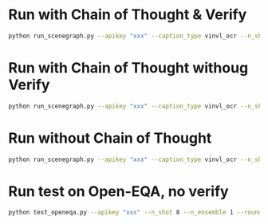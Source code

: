 # Run with Chain of Thought & Verify
```bash
python run_scenegraph.py --apikey "xxx" --caption_type vinvl_ocr --n_shot 2 --n_ensemble 1 --round 2 --iterative_strategy caption --engine chat --chain_of_thoughts --with_clip_verify --device cpu
```

# Run with Chain of Thought withoug Verify
```bash
python run_scenegraph.py --apikey "xxx" --caption_type vinvl_ocr --n_shot 2 --n_ensemble 1 --round 2 --iterative_strategy caption --engine chat --device cpu
```

# Run without Chain of Thought
```bash
python run_scenegraph.py --apikey "xxx" --caption_type vinvl_ocr --n_shot 2 --n_ensemble 1 --round 2 --iterative_strategy caption --engine chat --device cpu --all_regional_captions
```

# Run test on Open-EQA, no verify
```bash
python test_openeqa.py --apikey "xxx" --n_shot 8 --n_ensemble 1 --round 5 --engine chat --device cpu
```